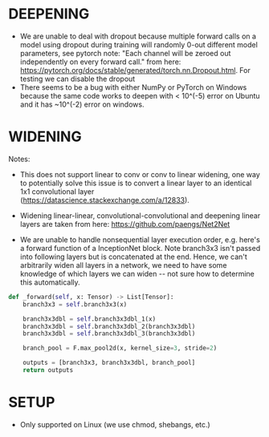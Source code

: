 # DEEPENING 

- We are unable to deal with dropout because multiple forward calls on a model using dropout during training will randomly 0-out different model parameters, see pytorch note: "Each channel will be zeroed out independently on every forward call." from here: https://pytorch.org/docs/stable/generated/torch.nn.Dropout.html. For testing we can disable the dropout
- There seems to be a bug with either NumPy or PyTorch on Windows because the same code works to deepen with < 10^(-5) error on Ubuntu and it has ~10^(-2) error on windows. 

# WIDENING 

Notes: 

- This does not support linear to conv or conv to linear widening, one way 
to potentially solve this issue is to convert a linear layer to an
identical 1x1 convolutional layer (https://datascience.stackexchange.com/a/12833).

- Widening linear-linear, convolutional-convolutional and deepening linear layers
are taken from here: https://github.com/paengs/Net2Net

- We are unable to handle nonsequential layer execution order, e.g. here's 
a forward function of a InceptionNet block. Note branch3x3 isn't passed
into following layers but is concatenated at the end. Hence, we can't 
arbitrarily widen all layers in a network, we need to have some knowledge
of which layers we can widen -- not sure how to determine this automatically.

```python
def _forward(self, x: Tensor) -> List[Tensor]:
    branch3x3 = self.branch3x3(x)

    branch3x3dbl = self.branch3x3dbl_1(x)
    branch3x3dbl = self.branch3x3dbl_2(branch3x3dbl)
    branch3x3dbl = self.branch3x3dbl_3(branch3x3dbl)

    branch_pool = F.max_pool2d(x, kernel_size=3, stride=2)

    outputs = [branch3x3, branch3x3dbl, branch_pool]
    return outputs
```

# SETUP 

* Only supported on Linux (we use chmod, shebangs, etc.)

